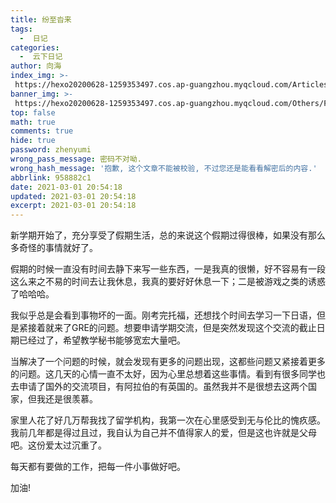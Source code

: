 ```yaml
---
title: 纷至沓来
tags:
  -  日记
categories:
  -  云下日记
author: 向海
index_img: >-
 https://hexo20200628-1259353497.cos.ap-guangzhou.myqcloud.com/Articles/Diary/Diary.png
banner_img: >-
 https://hexo20200628-1259353497.cos.ap-guangzhou.myqcloud.com/Others/Fluid/post/post2.jpg
top: false
math: true
comments: true
hide: true
password: zhenyumi
wrong_pass_message: 密码不对呦.
wrong_hash_message: '抱歉, 这个文章不能被校验, 不过您还是能看看解密后的内容.'
abbrlink: 958882c1
date: 2021-03-01 20:54:18
updated: 2021-03-01 20:54:18
excerpt: 2021-03-01 20:54:18
---
```


新学期开始了，充分享受了假期生活，总的来说这个假期过得很棒，如果没有那么多奇怪的事情就好了。

假期的时候一直没有时间去静下来写一些东西，一是我真的很懒，好不容易有一段这么来之不易的时间去让我休息，我真的要好好休息一下；二是被游戏之类的诱惑了哈哈哈。

我似乎总是会看到事物坏的一面。刚考完托福，还想找个时间去学习一下日语，但是紧接着就来了GRE的问题。想要申请学期交流，但是突然发现这个交流的截止日期已经过了，希望教学秘书能够宽宏大量吧。

当解决了一个问题的时候，就会发现有更多的问题出现，这都些问题又紧接着更多的问题。这几天的心情一直不太好，因为心里总想着这些事情。看到有很多同学也去申请了国外的交流项目，有阿拉伯的有英国的。虽然我并不是很想去这两个国家，但我还是很羡慕。

家里人花了好几万帮我找了留学机构，我第一次在心里感受到无与伦比的愧疚感。我前几年都是得过且过，我自认为自己并不值得家人的爱，但是这也许就是父母吧。这份爱太过沉重了。

每天都有要做的工作，把每一件小事做好吧。

加油!